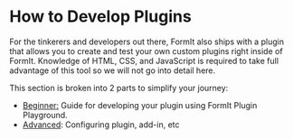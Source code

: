 # How to Develop Plugins

For the tinkerers and developers out there, FormIt also ships with a plugin that allows you to create and test your own custom plugins right inside of FormIt. Knowledge of HTML, CSS, and JavaScript is required to take full advantage of this tool so we will not go into detail here.&#x20;

This section is broken into 2 parts to simplify your journey:

* [Beginner:](beginner-using-the-plugin-playground/build-your-first-plugin/) Guide for developing your plugin using FormIt Plugin Playground.
* [Advanced](advanced-using-your-own-ide/): Configuring plugin, add-in, etc
